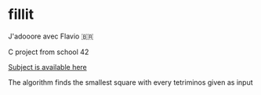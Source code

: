 # fillit
J'adooore avec Flavio 🇧🇷

C project from school 42

[Subject is available here](https://github.com/fpetras/42-subjects/blob/master/fillit.en.pdf)

The algorithm finds the smallest square with every tetriminos given as input
